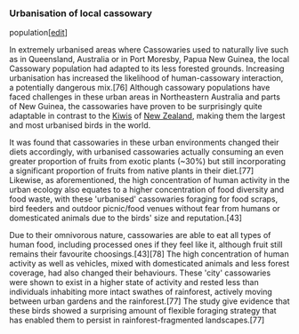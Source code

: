 ### Urbanisation of local cassowary
population[[edit](/w/index.php?title=Cassowary&action=edit&section=14 "Edit
section: Urbanisation of local cassowary population")]

In extremely urbanised areas where Cassowaries used to naturally live such as
in Queensland, Australia or in Port Moresby, Papua New Guinea, the local
Cassowary population had adapted to its less forested grounds. Increasing
urbanisation has increased the likelihood of human-cassowary interaction, a
potentially dangerous mix.[76] Although cassowary populations have faced
challenges in these urban areas in Northeastern Australia and parts of New
Guinea, the cassowaries have proven to be surprisingly quite adaptable in
contrast to the [Kiwis](/wiki/Kiwi\_\(bird\) "Kiwi \(bird\)") of [New
Zealand](/wiki/New\_Zealand "New Zealand"), making them the largest and most
urbanised birds in the world.

It was found that cassowaries in these urban environments changed their diets
accordingly, with urbanised cassowaries actually consuming an even greater
proportion of fruits from exotic plants (~30%) but still incorporating a
significant proportion of fruits from native plants in their diet.[77]
Likewise, as aforementioned, the high concentration of human activity in the
urban ecology also equates to a higher concentration of food diversity and
food waste, with these 'urbanised' cassowaries foraging for food scraps, bird
feeders and outdoor picnic/food venues without fear from humans or
domesticated animals due to the birds' size and reputation.[43]

Due to their omnivorous nature, cassowaries are able to eat all types of human
food, including processed ones if they feel like it, although fruit still
remains their favourite choosings.[43][78] The high concentration of human
activity as well as vehicles, mixed with domesticated animals and less forest
coverage, had also changed their behaviours. These 'city' cassowaries were
shown to exist in a higher state of activity and rested less than individuals
inhabiting more intact swathes of rainforest, actively moving between urban
gardens and the rainforest.[77] The study give evidence that these birds
showed a surprising amount of flexible foraging strategy that has enabled them
to persist in rainforest-fragmented landscapes.[77]
